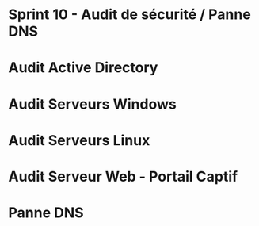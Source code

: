 # Sprint 10 - Audit de sécurité / Panne DNS

# Audit Active Directory

# Audit Serveurs Windows

# Audit Serveurs Linux

# Audit Serveur Web - Portail Captif

# Panne DNS


